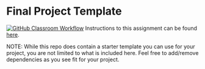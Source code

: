 Final Project Template
=====================
[![GitHub Classroom Workflow](https://github.com/IT3049C-Lively-FA23/final-project-template-TakaKiu/actions/workflows/classroom.yml/badge.svg)](https://github.com/IT3049C-Lively-FA23/final-project-template-TakaKiu/actions/workflows/classroom.yml/badge.svg)
Instructions to this assignment can be found [here](https://uc.instructure.com/courses/1641850/assignments/20048162).

NOTE: While this repo does contain a starter template you can use for your project, you are not limited to what is included here. Feel free to add/remove dependencies as you see fit for your project.
